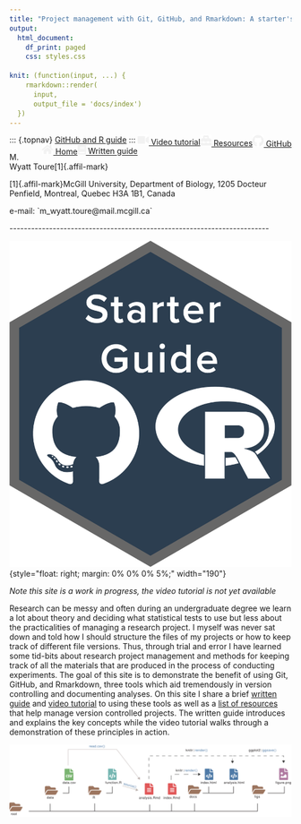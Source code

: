 ```yaml
---
title: "Project management with Git, GitHub, and Rmarkdown: A starter's guide"
output:
  html_document:
    df_print: paged
    css: styles.css
    
knit: (function(input, ...) {
    rmarkdown::render(
      input,
      output_file = 'docs/index')
  })
---
```


::: {.topnav}
<a href="index.html">GitHub and R guide</a> <a href="https://github.com/wyatt-toure/github-and-R-starter-guide" style = "float: right;"><img src="images/github.svg" width = "20"></img> GitHub</a> <a href="resources.html" style = "float: right;"><img src="images/toolbox.svg" width ="20"></img> Resources</a><a href="video-tutorial.html" style = "float: right;"><img src="images/video.svg" width = "20"></img> Video tutorial</a><a href="written-guide.html" style = "float: right;"><img src="images/book.svg" width = "15"></i> Written guide</a> <a href="index.html" style = "float: right;" class="active"><img src="images/home.svg" width = "20"></img> Home</a>
:::

<p class="author-name">M. Wyatt Toure[1]{.affil-mark}</p><p class="author-affil">[1]{.affil-mark}McGill University, Department of Biology, 1205 Docteur Penfield, Montreal, Quebec H3A 1B1, Canada</p><p>e-mail: `m_wyatt.toure@mail.mcgill.ca`</p>
------------------------------------------------------------------------

![](images/starter-guide-logo2.png){style="float: right; margin: 0% 0% 0% 5%;" width="190"}

*Note this site is a work in progress, the video tutorial is not yet available*

Research can be messy and often during an undergraduate degree we learn a lot about theory and deciding what statistical tests to use but less about the practicalities of managing a research project. I myself was never sat down and told how I should structure the files of my projects or how to keep track of different file versions. Thus, through trial and error I have learned some tid-bits about research project management and methods for keeping track of all the materials that are produced in the process of conducting experiments. The goal of this site is to demonstrate the benefit of using Git, GitHub, and Rmarkdown, three tools which aid tremendously in version controlling and documenting analyses. On this site I share a brief [written guide](written-guide.html) and [video tutorial](video-guide.html) to using these tools as well as a [list of resources](resources.html) that help manage version controlled projects. The written guide introduces and explains the key concepts while the video tutorial walks through a demonstration of these principles in action.  

![](images/directory-rendering.svg)
